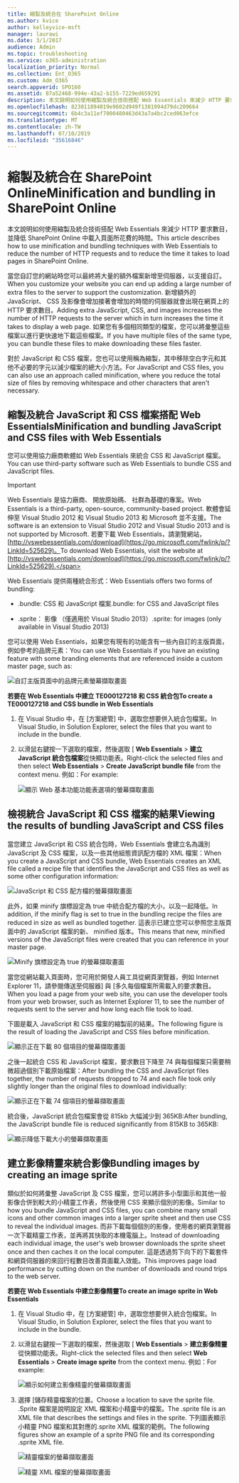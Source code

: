 ```yaml
---
title: 縮製及統合在 SharePoint Online
ms.author: kvice
author: kelleyvice-msft
manager: laurawi
ms.date: 3/1/2017
audience: Admin
ms.topic: troubleshooting
ms.service: o365-administration
localization_priority: Normal
ms.collection: Ent_O365
ms.custom: Adm_O365
search.appverid: SPO160
ms.assetid: 87a52468-994e-43a2-b155-7229ed659291
description: 本文說明如何使用縮製及統合技術搭配 Web Essentials 來減少 HTTP 要求數目，並降低 SharePoint Online 中載入頁面所花費的時間。
ms.openlocfilehash: 823011894019e9602d949f1301994d79dc209664
ms.sourcegitcommit: 6b4c3a11ef7000480463d43a7a4bc2ced063efce
ms.translationtype: MT
ms.contentlocale: zh-TW
ms.lasthandoff: 07/10/2019
ms.locfileid: "35616846"
---
```

# <a name="minification-and-bundling-in-sharepoint-online"></a><span data-ttu-id="fd3c4-103">縮製及統合在 SharePoint Online</span><span class="sxs-lookup"><span data-stu-id="fd3c4-103">Minification and bundling in SharePoint Online</span></span>

<span data-ttu-id="fd3c4-104">本文說明如何使用縮製及統合技術搭配 Web Essentials 來減少 HTTP 要求數目，並降低 SharePoint Online 中載入頁面所花費的時間。</span><span class="sxs-lookup"><span data-stu-id="fd3c4-104">This article describes how to use minification and bundling techniques with Web Essentials to reduce the number of HTTP requests and to reduce the time it takes to load pages in SharePoint Online.</span></span>
  
<span data-ttu-id="fd3c4-105">當您自訂您的網站時您可以最終將大量的額外檔案新增至伺服器，以支援自訂。</span><span class="sxs-lookup"><span data-stu-id="fd3c4-105">When you customize your website you can end up adding a large number of extra files to the server to support the customization.</span></span> <span data-ttu-id="fd3c4-106">新增額外的 JavaScript、 CSS 及影像會增加接著會增加的時間的伺服器就會出現在網頁上的 HTTP 要求數目。</span><span class="sxs-lookup"><span data-stu-id="fd3c4-106">Adding extra JavaScript, CSS, and images increases the number of HTTP requests to the server which in turn increases the time it takes to display a web page.</span></span> <span data-ttu-id="fd3c4-107">如果您有多個相同類型的檔案，您可以將彙整這些檔案以進行更快速地下載這些檔案。</span><span class="sxs-lookup"><span data-stu-id="fd3c4-107">If you have multiple files of the same type, you can bundle these files to make downloading these files faster.</span></span>
  
<span data-ttu-id="fd3c4-108">對於 JavaScript 和 CSS 檔案，您也可以使用稱為縮製，其中移除空白字元和其他不必要的字元以減少檔案的總大小方法。</span><span class="sxs-lookup"><span data-stu-id="fd3c4-108">For JavaScript and CSS files, you can also use an approach called minification, where you reduce the total size of files by removing whitespace and other characters that aren't necessary.</span></span>
  
## <a name="minification-and-bundling-javascript-and-css-files-with-web-essentials"></a><span data-ttu-id="fd3c4-109">縮製及統合 JavaScript 和 CSS 檔案搭配 Web Essentials</span><span class="sxs-lookup"><span data-stu-id="fd3c4-109">Minification and bundling JavaScript and CSS files with Web Essentials</span></span>

<span data-ttu-id="fd3c4-110">您可以使用協力廠商軟體如 Web Essentials 來統合 CSS 和 JavaScript 檔案。</span><span class="sxs-lookup"><span data-stu-id="fd3c4-110">You can use third-party software such as Web Essentials to bundle CSS and JavaScript files.</span></span>
  
> [!IMPORTANT]
> <span data-ttu-id="fd3c4-111">Web Essentials 是協力廠商、 開放原始碼、 社群為基礎的專案。</span><span class="sxs-lookup"><span data-stu-id="fd3c4-111">Web Essentials is a third-party, open-source, community-based project.</span></span> <span data-ttu-id="fd3c4-112">軟體會延伸至 Visual Studio 2012 和 Visual Studio 2013 和 Microsoft 並不支援。</span><span class="sxs-lookup"><span data-stu-id="fd3c4-112">The software is an extension to Visual Studio 2012 and Visual Studio 2013 and is not supported by Microsoft.</span></span> <span data-ttu-id="fd3c4-113">若要下載 Web Essentials，請瀏覽網站， [http://vswebessentials.com/download](https://go.microsoft.com/fwlink/p/?LinkId=525629)。</span><span class="sxs-lookup"><span data-stu-id="fd3c4-113">To download Web Essentials, visit the website at [http://vswebessentials.com/download](https://go.microsoft.com/fwlink/p/?LinkId=525629).</span></span> 
  
<span data-ttu-id="fd3c4-114">Web Essentials 提供兩種統合形式：</span><span class="sxs-lookup"><span data-stu-id="fd3c4-114">Web Essentials offers two forms of bundling:</span></span>
  
- <span data-ttu-id="fd3c4-115">.bundle: CSS 和 JavaScript 檔案</span><span class="sxs-lookup"><span data-stu-id="fd3c4-115">.bundle: for CSS and JavaScript files</span></span>
    
- <span data-ttu-id="fd3c4-116">.sprite： 影像 （僅適用於 Visual Studio 2013）</span><span class="sxs-lookup"><span data-stu-id="fd3c4-116">.sprite: for images (only available in Visual Studio 2013)</span></span>
    
<span data-ttu-id="fd3c4-117">您可以使用 Web Essentials，如果您有現有的功能含有一些內自訂的主版頁面，例如參考的品牌元素：</span><span class="sxs-lookup"><span data-stu-id="fd3c4-117">You can use Web Essentials if you have an existing feature with some branding elements that are referenced inside a custom master page, such as:</span></span>
  
![自訂主版頁面中的品牌元素螢幕擷取畫面](media/3a6eba36-973d-482b-8556-a9394b8ba19f.png)
  
 <span data-ttu-id="fd3c4-119">**若要在 Web Essentials 中建立 TE000127218 和 CSS 統合包**</span><span class="sxs-lookup"><span data-stu-id="fd3c4-119">**To create a TE000127218 and CSS bundle in Web Essentials**</span></span>
  
1. <span data-ttu-id="fd3c4-120">在 Visual Studio 中，在 [方案總管] 中，選取您想要併入統合包檔案。</span><span class="sxs-lookup"><span data-stu-id="fd3c4-120">In Visual Studio, in Solution Explorer, select the files that you want to include in the bundle.</span></span>
    
2. <span data-ttu-id="fd3c4-121">以滑鼠右鍵按一下選取的檔案，然後選取 [ **Web Essentials** \> **建立 JavaScript 統合包檔案**從快顯功能表。</span><span class="sxs-lookup"><span data-stu-id="fd3c4-121">Right-click the selected files and then select **Web Essentials** \> **Create JavaScript bundle file** from the context menu.</span></span> <span data-ttu-id="fd3c4-122">例如：</span><span class="sxs-lookup"><span data-stu-id="fd3c4-122">For example:</span></span> 
    
    ![顯示 Web 基本功能功能表選項的螢幕擷取畫面](media/41aac84c-4538-4f78-b454-46e651f868a3.png)
  
## <a name="viewing-the-results-of-bundling-javascript-and-css-files"></a><span data-ttu-id="fd3c4-124">檢視統合 JavaScript 和 CSS 檔案的結果</span><span class="sxs-lookup"><span data-stu-id="fd3c4-124">Viewing the results of bundling JavaScript and CSS files</span></span>

<span data-ttu-id="fd3c4-125">當您建立 JavaScript 和 CSS 統合包時，Web Essentials 會建立名為識別 JavaScript 及 CSS 檔案，以及一些其他組態資訊配方檔的 XML 檔案：</span><span class="sxs-lookup"><span data-stu-id="fd3c4-125">When you create a JavaScript and CSS bundle, Web Essentials creates an XML file called a recipe file that identifies the JavaScript and CSS files as well as some other configuration information:</span></span> 
  
![JavaScript 和 CSS 配方檔的螢幕擷取畫面](media/7ba891f8-52d8-467b-a0f6-b062dd1137a4.png)
  
<span data-ttu-id="fd3c4-127">此外，如果 minify 旗標設定為 true 中統合配方檔的大小，以及一起降低。</span><span class="sxs-lookup"><span data-stu-id="fd3c4-127">In addition, if the minify flag is set to true in the bundling recipe the files are reduced in size as well as bundled together.</span></span> <span data-ttu-id="fd3c4-128">這表示已建立您可以參照您主版頁面中的 JavaScript 檔案的新、 minified 版本。</span><span class="sxs-lookup"><span data-stu-id="fd3c4-128">This means that new, minified versions of the JavaScript files were created that you can reference in your master page.</span></span>
  
![Minify 旗標設定為 true 的螢幕擷取畫面](media/50523af2-6412-4117-ac3d-5bd26f6d562e.png)
  
<span data-ttu-id="fd3c4-130">當您從網站載入頁面時，您可用於開發人員工具從網頁瀏覽器，例如 Internet Explorer 11，請參閱傳送至伺服器] 與 [多久每個檔案所需載入的要求數目。</span><span class="sxs-lookup"><span data-stu-id="fd3c4-130">When you load a page from your web site, you can use the developer tools from your web browser, such as Internet Explorer 11, to see the number of requests sent to the server and how long each file took to load.</span></span>
  
<span data-ttu-id="fd3c4-131">下圖是載入 JavaScript 和 CSS 檔案的縮製前的結果。</span><span class="sxs-lookup"><span data-stu-id="fd3c4-131">The following figure is the result of loading the JavaScript and CSS files before minification.</span></span>
  
![顯示正在下載 80 個項目的螢幕擷取畫面](media/e2df3912-1923-46e6-8cf2-3015a31554e1.png)
  
<span data-ttu-id="fd3c4-133">之後一起統合 CSS 和 JavaScript 檔案，要求數目下降至 74 與每個檔案只需要稍微超過個別下載原始檔案：</span><span class="sxs-lookup"><span data-stu-id="fd3c4-133">After bundling the CSS and JavaScript files together, the number of requests dropped to 74 and each file took only slightly longer than the original files to download individually:</span></span>
  
![顯示正在下載 74 個項目的螢幕擷取畫面](media/686c4387-70e8-4a74-9d45-059f33a91184.png)
  
<span data-ttu-id="fd3c4-135">統合後，JavaScript 統合包檔案會從 815kb 大幅減少到 365KB:</span><span class="sxs-lookup"><span data-stu-id="fd3c4-135">After bundling, the JavaScript bundle file is reduced significantly from 815KB to 365KB:</span></span>
  
![顯示降低下載大小的螢幕擷取畫面](media/5e7dbd98-faff-4f68-b320-108fb252e395.png)
  
## <a name="bundling-images-by-creating-an-image-sprite"></a><span data-ttu-id="fd3c4-137">建立影像精靈來統合影像</span><span class="sxs-lookup"><span data-stu-id="fd3c4-137">Bundling images by creating an image sprite</span></span>

<span data-ttu-id="fd3c4-138">類似於如何將彙整 JavaScript 及 CSS 檔案，您可以將許多小型圖示和其他一般影像合併到較大的小精靈工作表，然後使用 CSS 來顯示個別的影像。</span><span class="sxs-lookup"><span data-stu-id="fd3c4-138">Similar to how you bundle JavaScript and CSS files, you can combine many small icons and other common images into a larger sprite sheet and then use CSS to reveal the individual images.</span></span> <span data-ttu-id="fd3c4-139">而非下載每個個別的影像，使用者的網頁瀏覽器一次下載精靈工作表，並再將其快取的本機電腦上。</span><span class="sxs-lookup"><span data-stu-id="fd3c4-139">Instead of downloading each individual image, the user's web browser downloads the sprite sheet once and then caches it on the local computer.</span></span> <span data-ttu-id="fd3c4-140">這是透過剪下向下的下載套件和網頁伺服器的來回行程數目改善頁面載入效能。</span><span class="sxs-lookup"><span data-stu-id="fd3c4-140">This improves page load performance by cutting down on the number of downloads and round trips to the web server.</span></span>
  
 <span data-ttu-id="fd3c4-141">**若要在 Web Essentials 中建立影像精靈**</span><span class="sxs-lookup"><span data-stu-id="fd3c4-141">**To create an image sprite in Web Essentials**</span></span>
  
1. <span data-ttu-id="fd3c4-142">在 Visual Studio 中，在 [方案總管] 中，選取您想要併入統合包檔案。</span><span class="sxs-lookup"><span data-stu-id="fd3c4-142">In Visual Studio, in Solution Explorer, select the files that you want to include in the bundle.</span></span>
    
2. <span data-ttu-id="fd3c4-143">以滑鼠右鍵按一下選取的檔案，然後選取 [ **Web Essentials** \> **建立影像精靈**從快顯功能表。</span><span class="sxs-lookup"><span data-stu-id="fd3c4-143">Right-click the selected files and then select **Web Essentials** \> **Create image sprite** from the context menu.</span></span> <span data-ttu-id="fd3c4-144">例如：</span><span class="sxs-lookup"><span data-stu-id="fd3c4-144">For example:</span></span> 
    
    ![顯示如何建立影像精靈的螢幕擷取畫面](media/de0fe741-4ef7-4e3b-bafa-ef9f4822dac6.png)
  
3. <span data-ttu-id="fd3c4-146">選擇 [儲存精靈檔案的位置。</span><span class="sxs-lookup"><span data-stu-id="fd3c4-146">Choose a location to save the sprite file.</span></span> <span data-ttu-id="fd3c4-147">.Sprite 檔案是說明設定 XML 檔案和小精靈中的檔案。</span><span class="sxs-lookup"><span data-stu-id="fd3c4-147">The .sprite file is an XML file that describes the settings and files in the sprite.</span></span> <span data-ttu-id="fd3c4-148">下列圖表顯示小精靈 PNG 檔案和其對應的.sprite XML 檔案的範例。</span><span class="sxs-lookup"><span data-stu-id="fd3c4-148">The following figures show an example of a sprite PNG file and its corresponding .sprite XML file.</span></span>
    
    ![精靈檔案的螢幕擷取畫面](media/0876bb2a-d1b9-4169-8e95-9c290d628d90.png)
  
    ![精靈 XML 檔案的螢幕擷取畫面](media/d1f94776-280d-4d56-abb5-384f145d9989.png)
  

